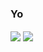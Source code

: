 ### Yo
<a>
  <img align="center" src="https://github-readme-stats.vercel.app/api?username=aphrim&count_private=true&theme=synthwave&show_icons=true" />
</a>
<a href="https://github.com/anuraghazra/convoychat">
  <img align="center" src="https://github-readme-stats.vercel.app/api/top-langs/?username=aphrim&theme=synthwave&show_icons=true&langs_count=10" />
</a>
